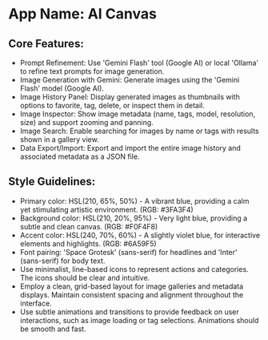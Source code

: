 # **App Name**: AI Canvas

## Core Features:

- Prompt Refinement: Use 'Gemini Flash' tool (Google AI) or local 'Ollama' to refine text prompts for image generation.
- Image Generation with Gemini: Generate images using the 'Gemini Flash' model (Google AI).
- Image History Panel: Display generated images as thumbnails with options to favorite, tag, delete, or inspect them in detail.
- Image Inspector: Show image metadata (name, tags, model, resolution, size) and support zooming and panning.
- Image Search: Enable searching for images by name or tags with results shown in a gallery view.
- Data Export/Import: Export and import the entire image history and associated metadata as a JSON file.

## Style Guidelines:

- Primary color: HSL(210, 65%, 50%) - A vibrant blue, providing a calm yet stimulating artistic environment. (RGB: #3FA3F4)
- Background color: HSL(210, 20%, 95%) - Very light blue, providing a subtle and clean canvas. (RGB: #F0F4F8)
- Accent color: HSL(240, 70%, 60%) - A slightly violet blue, for interactive elements and highlights. (RGB: #6A59F5)
- Font pairing: 'Space Grotesk' (sans-serif) for headlines and 'Inter' (sans-serif) for body text.
- Use minimalist, line-based icons to represent actions and categories. The icons should be clear and intuitive.
- Employ a clean, grid-based layout for image galleries and metadata displays. Maintain consistent spacing and alignment throughout the interface.
- Use subtle animations and transitions to provide feedback on user interactions, such as image loading or tag selections. Animations should be smooth and fast.